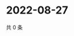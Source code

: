 # 2022-08-27

共 0 条

<!-- BEGIN WEIBO -->
<!-- 最后更新时间 Sat Aug 27 2022 07:01:25 GMT+0800 (China Standard Time) -->

<!-- END WEIBO -->
